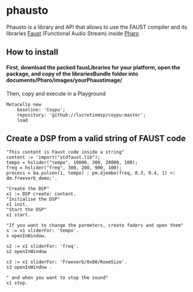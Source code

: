 # phausto
Phausto is a library and API that allows to use the FAUST compiler and its libraries [Faust](https://faust.grame.fr/) (Functional Audio Stream) inside [Pharo](https://pharo.org/)

## How to install

#### First, download the packed fausLibraries for your platform, open the package, and copy of the librariesBundle folder into documents/Pharo/images/yourPhaustimage/
Then, copy and execute in a Playground
```Smalltalk
Metacello new
    baseline: 'Coypu';
    repository: 'github://lucretiomsp/coypu:master';
    load
```

## Create a DSP from a valid string of FAUST code

```Smalltalk
"This content is Faust code inside a string"
content := 'import("stdfaust.lib"); 
tempo = hslider("tempo", 10000, 300, 20000, 100);
freq = hslider("freq", 300, 200, 900, 100);
process = ba.pulsen(1, tempo) : pm.djembe(freq, 0.3, 0.4, 1) <: dm.freeverb_demo;'.

"Create the DSP"
x1 := DSP create: content.
"Initialise the DSP"
x1 init.
"Start the DSP"
x1 start.

"If you want to change the parmeters, create faders and open them"
s := x1 sliderFor: 'tempo'.
s openInWindow.

s2 := x1 sliderFor: 'freq'.
s2 openInWindow 

s3 := x1 sliderFor: 'Freeverb/0x00/RoomSize'.
s3 openInWindow .

" and when you want to stop the sound" 
x1 stop.
```
 
